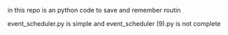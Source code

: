 in this repo is an python code to save and remember routin

event_scheduler.py is simple and event_scheduler (9).py is not complete
